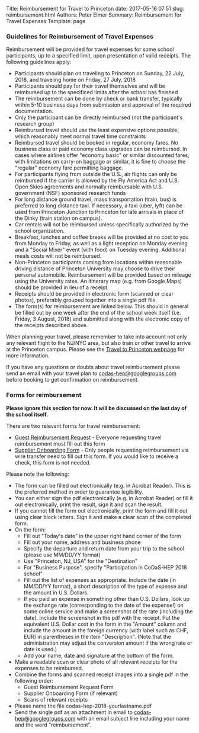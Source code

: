 Title: Reimbursement for Travel to Princeton
date: 2017-05-16 07:51
slug: reimbursement.html
Authors: Peter Elmer
Summary: Reimbursement for Travel Expenses
Template: page

### Guidelines for Reimbursement of Travel Expenses

  Reimbursement will be provided for travel expenses for some school participants, up to a specified limit, upon presentation of valid receipts. The following guidelines apply:

  * Participants should plan on traveling to Princeton on Sunday, 22 July, 2018, and traveling home on Friday, 27 July, 2018
  * Participants should pay for their travel themselves and will be reimbursed up to the specificed limits after the school has finished 
  * The reimbursement can be done by check or bank transfer, typically within 5-10 business days from submission and approval of the required documentation.
  * Only the participant can be directly reimbursed (not the participant's research group)
  * Reimbursed travel should use the least expensive options possible, which reasonably meet normal travel time constraints
  * Reimbursed travel should be booked in regular, economy fares. No business class or paid economy class upgrades can be reimbursed. In cases where airlines offer "economy basic" or similar discounted fares, with limitations on carry-on baggage or similar, it is fine to choose the "regular" economy fare permitting baggage.
  * For participants flying from outside the U.S., air flights can only be reimbursed if the carrier is allowed by the Fly America Act and U.S. Open Skies agreements and normally reimbursable with U.S. government (NSF) sponsored research funds
  * For long distance ground travel, mass transportation (train, bus) is preferred to long distance taxi. If necessary, a taxi (uber, lyft) can be used from Princeton Junction to Princeton for late arrivals in place of the Dinky (train station on campus).
  * Car rentals will not be reimbursed unless specifically authorized by the school organization.
  * Breakfast, lunches and coffee breaks will be provided at no cost to you from Monday to Friday, as well as a light reception on Monday evening and a "Social Mixer" event (with food) on Tuesday evening. Additional meals costs will not be reimbursed.
  * Non-Princeton participants coming from locations within reasonable driving distance of Princeton University may choose to drive their personal automobile. Reimbursement will be provided based on mileage using the University rates. An itinerary map (e.g. from Google Maps) should be provided in lieu of a receipt.
  * Receipts should be provided in electronic form (scanned or clear photos), preferably grouped together into a single pdf file. 
  * The form(s) for reimbursement are linked below. This should in general be filled out by one week after the end of the school week itself (i.e. Friday, 3 August, 2018) and submitted along with the electronic copy of the receipts described above.

  When planning your travel, please remember to take into account not only
any relevant flight to the NJ/NYC area, but also train or other travel to 
arrive at the Princeton campus. Please see the [Travel to Princeton webpage](http://codas-hep.org/pages/travel-princeton.html) for more information.

  If you have any questions or doubts about travel reimbursement please send an email with your travel plan to [codas-hep@googlegroups.com](codas-hep@googlegroups.com) before booking to get confirmation on reimbursement.

### Forms for reimbursement 

  **Please ignore this section for now. It will be discussed on the last day of the school itself.** 

There are two relevant forms for travel reimbursement:

  * [Guest Reimbursement Request](/downloads/guest_reimbursement_request_2017.pdf) - Everyone requesting travel reimbursement must fill out this form
  * [Supplier Onboarding Form](/downloads/supplier_onboarding_2017.pdf) - Only people requesting reimbursement via wire transfer need to fill out this form. If you would like to receive a check, this form is not needed.

Please note the following:

  * The form can be filled out electronically (e.g. in Acrobat Reader). This is the preferred method in order to guarantee legibility.
  * You can either sign the pdf electronically (e.g. in Acrobat Reader) or fill it out electronically, print the result, sign it and scan the result.
  * If you cannot fill the form out electronically, print the form and fill it out using clear block letters. Sign it and make a clear scan of the completed form.
  * On the form:
    * Fill out "Today's date" in the upper right hand corner of the form
    * Fill out your name, address and business phone
    * Specify the departure and return date from your trip to the school (please use MM/DD/YY format)
    * Use "Princeton, NJ, USA" for the "Destination"
    * For "Business Purpose", specify "Participation in CoDaS-HEP 2018 school"
    * Fill out the list of expenses as appropriate. Include the date (in MM/DD/YY format), a short description of the type of expense and the amount in U.S. Dollars. 
    * If you paid an expense in something other than U.S. Dollars, look up the exchange rate (corresponding to the date of the expense!) on some online service and make a screenshot of the rate (including the date). Include the screenshot in the pdf with the receipt. Put the equivalent U.S. Dollar cost in the form in the "Amount" column and include the amount in the foreign currency (with label such as CHF, EUR) in parentheses in the item "Description". (Note that the administration may adjust the conversion amount if the wrong rate or date is used.)
    * Add your name, date and signature at the bottom of the form.
  * Make a readable scan or clear photo of all relevant receipts for the expenses to be reimbursed.
  * Combine the forms and scanned receipt images into a single pdf in the following order:
    * Guest Reimbursement Request Form
    * Supplier Onboarding Form (if relevant)
    * Scans of relevant receipts
  * Please name the file codas-hep-2018-yourlastname.pdf
  * Send the single pdf as an attachment in email to [codas-hep@googlegroups.com](codas-hep@googlegroups.com) with an email subject line including your name and the word "reimbursement".






